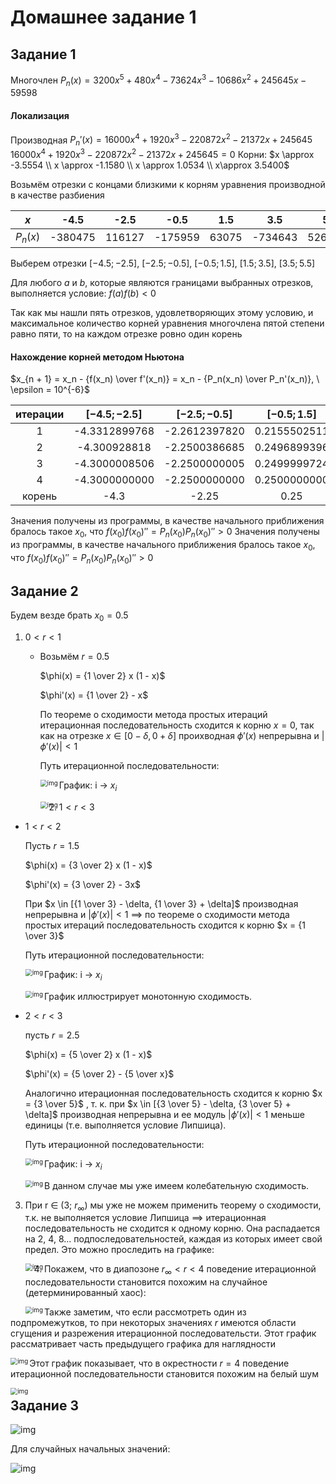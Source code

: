 # Домашнее задание 1

## Задание 1

Многочлен $P_n(x) = 3200 x^5 + 480 x^4 - 73624 x^3 - 10686 x^2 + 245645 x - 59598$

#### Локализация

Производная $P_n'(x) = 16000 x^4 + 1920 x^3 - 220872 x^2 - 21372 x + 245645$
$16000 x^4 + 1920 x^3 - 220872 x^2 - 21372 x + 245645 = 0$
Корни: $x \approx -3.5554 \\ x \approx -1.1580 \\ x \approx 1.0534 \\ x\approx 3.5400$

Возьмём отрезки с концами близкими к корням уравнения производной в качестве разбиения

|   $x$    |  -4.5   |  -2.5  |  -0.5   |  1.5  |   3.5   |   5.5   |
| :------: | :-----: | :----: | :-----: | :---: | :-----: | :-----: |
| $P_n(x)$ | -380475 | 116127 | -175959 | 63075 | -734643 | 5263335 |

Выберем отрезки $[-4.5;-2.5],\ [-2.5;-0.5],\ [-0.5;1.5],\ [1.5;3.5],\ [3.5;5.5]$

Для любого $a$ и $b$, которые являются границами выбранных отрезков, выполняется условие: $f(a) f(b) < 0$

Так как мы нашли пять отрезков, удовлетворяющих этому условию, и максимальное количество корней уравнения многочлена пятой степени равно пяти, то на каждом отрезке ровно один корень

#### Нахождение корней методом Ньютона

$x_{n + 1} = x_n - {f(x_n) \over f'(x_n)} = x_n - {P_n(x_n) \over P_n'(x_n)}, \ \epsilon = 10^{-6}$

| итерации | $[-4.5; -2.5]$ | $[-2.5; -0.5]$ | $[-0.5; 1.5]$ | $[1.5; 3.5]$ | $[3.5; 5.5]$ |
| :------: | :------------: | :------------: | :-----------: | :----------: | :----------: |
|    1     | -4.3312899768  | -2.2612397820  | 0.2155502511  | 1.8219837248 | 4.8739461899 |
|    2     |  -4.300928818  | -2.2500386685  | 0.2496899396  | 1.7532514185 | 4.5286058187 |
|    3     | -4.3000008506  | -2.2500000005  | 0.2499999724  | 1.7500074089 | 4.4127323851 |
|    4     | -4.3000000000  | -2.2500000000  | 0.2500000000  | 1.7500000000 | 4.4001411870 |
|  корень  |      -4.3      |     -2.25      |     0.25      |     1.75     |     4.4      |

Значения получены из программы, в качестве начального приближения бралось такое $x_0$, что $f(x_0) f(x_0)'' = P_n(x_0) P_n(x_0)'' > 0$
Значения получены из программы, в качестве начального приближения бралось такое $x_0$, что $f(x_0) f(x_0)'' = P_n(x_0) P_n(x_0)'' > 0$



## Задание 2

Будем везде брать $x_0 = 0.5$

1. $0 < r < 1$

   + Возьмём  $r = 0.5$
     
     $\phi(x) = {1 \over 2} x (1 - x)$

     $\phi'(x) = {1 \over 2} - x$

     По теореме о сходимости метода простых итераций итерационная последовательность сходится к корню $x = 0$, так как на отрезке $x \in [0 - \delta, 0 + \delta]$ проихводная $\phi'(x)$ непрерывна и $|\phi'(x)| < 1$

     Путь итерационной последовательности: 
     
     <img src="../assets/hw1-task2-stairs.jpg" alt="img" style="zoom:70%;" align="left" />
     
     График: i -> $x_i$
     
     <img src="../assets/hw1-task2-graph1.png" alt="img" style="zoom:70%;" align="left" />
     
     

2.    $1 < r < 3$

   - $1 < r < 2$

     Пусть $r = 1.5$

     $\phi(x) = {3 \over 2} x (1 - x)$

     $\phi'(x) = {3 \over 2} - 3x$

     При $x \in [{1 \over 3} - \delta, {1 \over 3} + \delta]$ производная непрерывна и $|\phi'(x)| < 1$ $\implies$ по теореме о сходимости метода простых итераций последовательность сходится к корню $x = {1 \over 3}$

     Путь итерационной последовательности: 
     
     <img src="../assets/hw1-task2-stairs-15.jpg" alt="img" style="zoom:70%;" align="left" />
     
     График: i -> $x_i$
  
     <img src="../assets/hw1-task2-graph2.png" alt="img" style="zoom:70%;" align="left" />
  
     График иллюстрирует монотонную сходимость.
  
   - $2 < r < 3$

     пусть $r = 2.5$

     $\phi(x) = {5 \over 2} x (1 - x)$

     $\phi'(x) = {5 \over 2} - {5 \over x}$

     Аналогично итерационная последовательность сходится к корню $x = {3 \over 5}$ , т. к. при $x \in [{3 \over 5} - \delta, {3 \over 5} + \delta]$ производная непрерывна и ее модуль $|\phi'(x)| < 1$ меньше единицы (т.е. выполняется условие Липшица).
   
     Путь итерационной последовательности: 
   
     <img src="../assets/hw1-task2-snail.jpg" alt="img" style="zoom:70%;" align="left" />
   
     График: i -> $x_i$
     
     <img src="../assets/hw1-task2-graph3.png" alt="img" style="zoom:70%;" align="left" />
     
     В данном случае мы уже имеем колебательную сходимость.

3. При r $\in$ (3; $r_{\infty}$) мы уже не можем применить теорему о сходимости, т.к. не выполняется условие Липшица $\implies$ итерационная последовательность не сходится к одному корню. Она распадается на 2, 4, 8... подпоследовательностей, каждая из которых имеет свой предел. Это можно проследить на графике:

   <img src="../assets/hw1-task2-graph.png" alt="img" style="zoom:70%;" align="left" />

4. Покажем, что в диапозоне $r_\infty < r < 4$ поведение итерационной последовательности становится похожим на случайное (детерминированный хаос):

   <img src="../assets/hw1-task2-second.png" alt="img" style="zoom:70%;" align="left" />



Также заметим, что если рассмотреть один из подпромежутков, то при некоторых значениях $r$ 	имеются области сгущения и разрежения итерационной последовательсти. Этот график рассматривает часть предыдущего графика для наглядности

<img src="../assets/hw1-task2-third.png" alt="img" style="zoom:70%;" align="left" />



Этот график показывает, что в окрестности $r = 4$ поведение итерационной последовательности становится похожим на белый шум

<img src="../assets/hw1-task2-fourth.png" alt="img" style="zoom:70%;" align="left" />



## Задание 3 

![img](../assets/hw1-task3-equation.png)

Для случайных начальных значений:

![img](../assets/hw1-task3-random.png)
